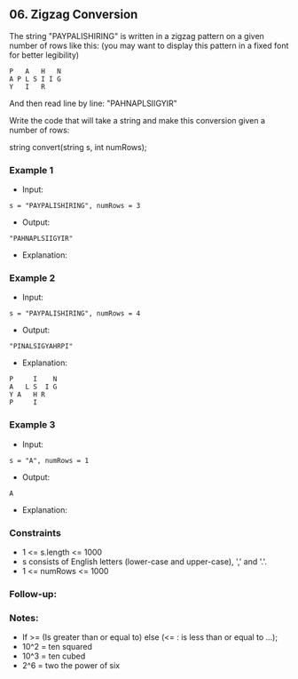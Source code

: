 ## 06. Zigzag Conversion

The string "PAYPALISHIRING" is written in a zigzag pattern on a given number of rows like this: (you may want to display this pattern in a fixed font for better legibility)
```shell
P   A   H   N
A P L S I I G
Y   I   R
```

And then read line by line: "PAHNAPLSIIGYIR"

Write the code that will take a string and make this conversion given a number of rows:

string convert(string s, int numRows);


### Example 1

- Input:

```
s = "PAYPALISHIRING", numRows = 3
```

- Output:

```shell
"PAHNAPLSIIGYIR"

```
- Explanation:
### Example 2

- Input:

```
s = "PAYPALISHIRING", numRows = 4
```

- Output:

```shell
"PINALSIGYAHRPI"
```

- Explanation:
```shell
P     I    N
A   L S  I G
Y A   H R
P     I
```
### Example 3

- Input:

```
s = "A", numRows = 1
```

- Output:

```shell
A
```
- Explanation:

### Constraints
- 1 <= s.length <= 1000
- s consists of English letters (lower-case and upper-case), ',' and '.'.
- 1 <= numRows <= 1000

### Follow-up: 


### Notes:
- If >= (Is greater than or equal to) else (<= : is less than or equal to ...);
- 10^2 = ten squared
- 10^3 = ten cubed
- 2^6 = two the power of  six
